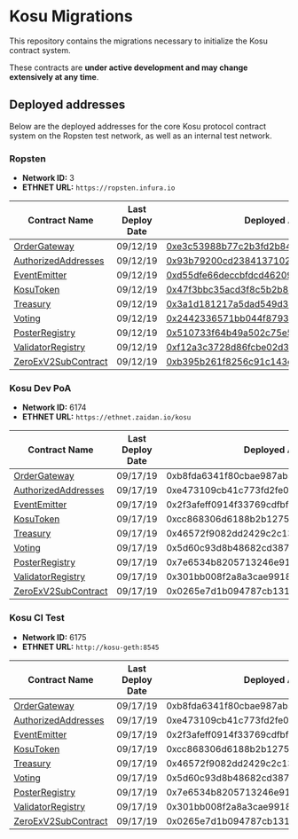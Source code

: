 # Kosu Migrations

This repository contains the migrations necessary to initialize the Kosu contract system.

These contracts are **under active development and may change extensively at any time**.

## Deployed addresses

Below are the deployed addresses for the core Kosu protocol contract system on the Ropsten test network, as well as an internal test network.

### Ropsten

-   **Network ID:** 3
-   **ETHNET URL:** `https://ropsten.infura.io`

| Contract Name                                                                                    | Last Deploy Date | Deployed Address                                                                                                              |
| ------------------------------------------------------------------------------------------------ | ---------------- | ----------------------------------------------------------------------------------------------------------------------------- |
| [OrderGateway](../kosu-system-contracts/contracts/external/OrderGateway.sol)                     | 09/12/19         | [0xe3c53988b77c2b3fd2b847719743bdb6e1e66843](https://ropsten.etherscan.io/address/0xe3c53988b77c2b3fd2b847719743bdb6e1e66843) |
| [AuthorizedAddresses](../kosu-system-contracts/contracts/access_control/AuthorizedAddresses.sol) | 09/12/19         | [0x93b79200cd23841371024427c39c5e4cd19957c9](https://ropsten.etherscan.io/address/0x93b79200cd23841371024427c39c5e4cd19957c9) |
| [EventEmitter](../kosu-system-contracts/contracts/event/EventEmitter.sol)                        | 09/12/19         | [0xd55dfe66deccbfdcd462098c6bda59666fd9dafe](https://ropsten.etherscan.io/address/0xd55dfe66deccbfdcd462098c6bda59666fd9dafe) |
| [KosuToken](../kosu-system-contracts/contracts/lib/KosuToken.sol)                                | 09/12/19         | [0x47f3bbc35acd3f8c5b2b8948c39f23f3c6e21f5a](https://ropsten.etherscan.io/address/0x47f3bbc35acd3f8c5b2b8948c39f23f3c6e21f5a) |
| [Treasury](../kosu-system-contracts/contracts/treasury/Treasury.sol)                             | 09/12/19         | [0x3a1d181217a5dad549d398a1c17490daecdda3b4](https://ropsten.etherscan.io/address/0x3a1d181217a5dad549d398a1c17490daecdda3b4) |
| [Voting](../kosu-system-contracts/contracts/voting/Voting.sol)                                   | 09/12/19         | [0x2442336571bb044f8793fcdff0d46f65d278e376](https://ropsten.etherscan.io/address/0x2442336571bb044f8793fcdff0d46f65d278e376) |
| [PosterRegistry](../kosu-system-contracts/contracts/poster/PosterRegistry.sol)                   | 09/12/19         | [0x510733f64b49a502c75e57c9f63bd8c9f49b542c](https://ropsten.etherscan.io/address/0x510733f64b49a502c75e57c9f63bd8c9f49b542c) |
| [ValidatorRegistry](../kosu-system-contracts/contracts/validator/ValidatorRegistry.sol)          | 09/12/19         | [0xf12a3c3728d86fcbe02d34a5dbf4bb3c7dd90351](https://ropsten.etherscan.io/address/0xf12a3c3728d86fcbe02d34a5dbf4bb3c7dd90351) |
| [ZeroExV2SubContract](../kosu-system-contracts/contracts/sub-contracts/ZeroExV2SubContract.sol)  | 09/12/19         | [0xb395b261f8256c91c143ef3f74c014def1de1f39](https://ropsten.etherscan.io/address/0xb395b261f8256c91c143ef3f74c014def1de1f39) |

### Kosu Dev PoA

-   **Network ID:** 6174
-   **ETHNET URL:** `https://ethnet.zaidan.io/kosu`

| Contract Name                                                                                    | Last Deploy Date | Deployed Address                           |
| ------------------------------------------------------------------------------------------------ | ---------------- | ------------------------------------------ |
| [OrderGateway](../kosu-system-contracts/contracts/external/OrderGateway.sol)                     | 09/17/19         | 0xb8fda6341f80cbae987ab5cd00dce502097e3152 |
| [AuthorizedAddresses](../kosu-system-contracts/contracts/access_control/AuthorizedAddresses.sol) | 09/17/19         | 0xe473109cb41c773fd2fe01e83c6e51356f9585d6 |
| [EventEmitter](../kosu-system-contracts/contracts/event/EventEmitter.sol)                        | 09/17/19         | 0x2f3afeff0914f33769cdfbf3fcf870c33b26c311 |
| [KosuToken](../kosu-system-contracts/contracts/lib/KosuToken.sol)                                | 09/17/19         | 0xcc868306d6188b2b12757a7c3926042b4d3c4e29 |
| [Treasury](../kosu-system-contracts/contracts/treasury/Treasury.sol)                             | 09/17/19         | 0x46572f9082dd2429c2c138fa9483a67d4f29d423 |
| [Voting](../kosu-system-contracts/contracts/voting/Voting.sol)                                   | 09/17/19         | 0x5d60c93d8b48682cd387c8be7e9461b67ecfbea1 |
| [PosterRegistry](../kosu-system-contracts/contracts/poster/PosterRegistry.sol)                   | 09/17/19         | 0x7e6534b8205713246e91a14b462d2dbcac3ede17 |
| [ValidatorRegistry](../kosu-system-contracts/contracts/validator/ValidatorRegistry.sol)          | 09/17/19         | 0x301bb008f2a8a3cae9918743fe43428551392773 |
| [ZeroExV2SubContract](../kosu-system-contracts/contracts/sub-contracts/ZeroExV2SubContract.sol)  | 09/17/19         | 0x0265e7d1b094787cb13174e18a1cefc41279a6c9 |

### Kosu CI Test

-   **Network ID:** 6175
-   **ETHNET URL:** `http://kosu-geth:8545`

| Contract Name                                                                                    | Last Deploy Date | Deployed Address                           |
| ------------------------------------------------------------------------------------------------ | ---------------- | ------------------------------------------ |
| [OrderGateway](../kosu-system-contracts/contracts/external/OrderGateway.sol)                     | 09/17/19         | 0xb8fda6341f80cbae987ab5cd00dce502097e3152 |
| [AuthorizedAddresses](../kosu-system-contracts/contracts/access_control/AuthorizedAddresses.sol) | 09/17/19         | 0xe473109cb41c773fd2fe01e83c6e51356f9585d6 |
| [EventEmitter](../kosu-system-contracts/contracts/event/EventEmitter.sol)                        | 09/17/19         | 0x2f3afeff0914f33769cdfbf3fcf870c33b26c311 |
| [KosuToken](../kosu-system-contracts/contracts/lib/KosuToken.sol)                                | 09/17/19         | 0xcc868306d6188b2b12757a7c3926042b4d3c4e29 |
| [Treasury](../kosu-system-contracts/contracts/treasury/Treasury.sol)                             | 09/17/19         | 0x46572f9082dd2429c2c138fa9483a67d4f29d423 |
| [Voting](../kosu-system-contracts/contracts/voting/Voting.sol)                                   | 09/17/19         | 0x5d60c93d8b48682cd387c8be7e9461b67ecfbea1 |
| [PosterRegistry](../kosu-system-contracts/contracts/poster/PosterRegistry.sol)                   | 09/17/19         | 0x7e6534b8205713246e91a14b462d2dbcac3ede17 |
| [ValidatorRegistry](../kosu-system-contracts/contracts/validator/ValidatorRegistry.sol)          | 09/17/19         | 0x301bb008f2a8a3cae9918743fe43428551392773 |
| [ZeroExV2SubContract](../kosu-system-contracts/contracts/sub-contracts/ZeroExV2SubContract.sol)  | 09/17/19         | 0x0265e7d1b094787cb13174e18a1cefc41279a6c9 |
